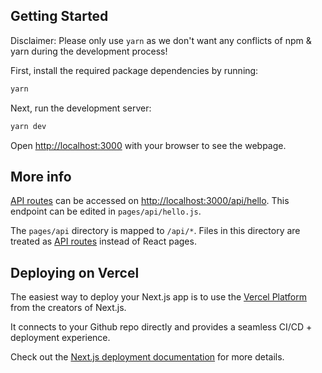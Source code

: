## Getting Started

Disclaimer: Please only use `yarn` as we don't want any conflicts of npm & yarn during the development process!

First, install the required package dependencies by running:

```bash
yarn
```

Next, run the development server:

```bash
yarn dev
```

Open [http://localhost:3000](http://localhost:3000) with your browser to see the webpage.

## More info

[API routes](https://nextjs.org/docs/api-routes/introduction) can be accessed on [http://localhost:3000/api/hello](http://localhost:3000/api/hello). This endpoint can be edited in `pages/api/hello.js`.

The `pages/api` directory is mapped to `/api/*`. Files in this directory are treated as [API routes](https://nextjs.org/docs/api-routes/introduction) instead of React pages.

## Deploying on Vercel

The easiest way to deploy your Next.js app is to use the [Vercel Platform](https://vercel.com/new?utm_medium=default-template&filter=next.js&utm_source=create-next-app&utm_campaign=create-next-app-readme) from the creators of Next.js.

It connects to your Github repo directly and provides a seamless CI/CD + deployment experience.

Check out the [Next.js deployment documentation](https://nextjs.org/docs/deployment) for more details.
